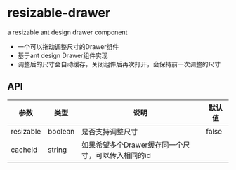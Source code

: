 # resizable-drawer
a resizable ant design drawer component

* 一个可以拖动调整尺寸的Drawer组件
* 基于ant design Drawer组件实现
* 调整后的尺寸会自动缓存，关闭组件后再次打开，会保持前一次调整的尺寸
  
## API

| 参数 | 类型 | 说明 | 默认值 |
|--|--|--|--|
| resizable | boolean | 是否支持调整尺寸 | false |
| cacheId | string | 如果希望多个Drawer缓存同一个尺寸，可以传入相同的id | |
